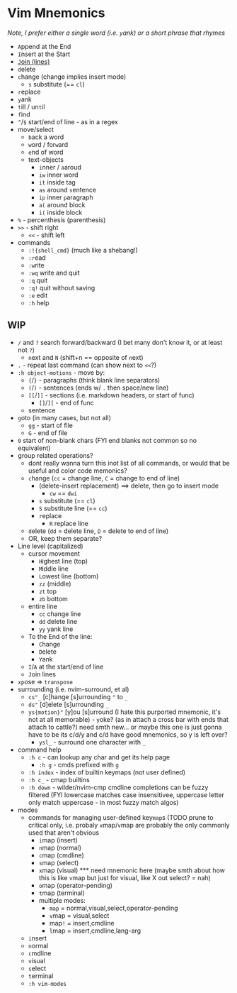 # Vim Mnemonics

*Note, I prefer either a single word (i.e. `y`ank) or a short phrase that rhymes*


- `A`ppend at the End
- `I`nsert at the Start
- [`J`oin (lines)](https://www.youtube.com/watch?v=1x9jRt53ZYA)
- `d`elete
- `c`hange (change implies insert mode)
    - `s` substitute (== `cl`)
- `r`eplace
- `y`ank
- `t`ill / un`t`il
- `f`ind
- `^`/`$` start/end of line - as in a regex
- move/select
    - `b`ack a word
    - `w`ord / for`w`ard
    - `e`nd of word
    - text-objects
        - `i`nner / `a`aroud
        - `iw` inner word
        - `it` inside tag
        - `as` around `s`entence
        - `ip` inner `p`aragraph
        - `a(` around block
        - `i(` inside block
- `%` - percenthesis (parenthesis)
- `>>` - shift right
    - `<<` - shift left
- commands
    - `:!{shell_cmd}` (much like a shebang!)
    - `:r`ead
    - `:w`rite
    - `:wq` write and quit
    - `:q` quit
    - `:q!` quit without saving
    - `:e` edit
    - `:h` help

## WIP

- `/` and `?` search forward/backward (I bet many don't know it, or at least not `?`)
    - `n`ext and `N` (shift+n == opposite of `n`ext)
- `.` - repeat last command (can show next to `<<`?)
- `:h object-motions` - move by:
    - `{`/`}` - paragraphs (think blank line separators)
    - `(`/`)` - sentences (ends w/ `.` then space/new line)
    - `[[`/`]]` - sections (i.e. markdown headers, or start of func)
        - `[]`/`][` - end of func
    - sentence
- `g`oto (in many cases, but not all)
    - `gg` - start of file
    - `G` - end of file
- `0` start of non-blank chars (FYI end blanks not common so no equivalent)
- group related operations?
    - dont really wanna turn this inot list of all commands, or would that be useful and color code memonics?
    - `c`hange (`cc` = change line, `C` = change to end of line)
        - (delete-insert replacement) ==> delete, then go to insert mode
            - `cw` == `dwi`
        - `s` substitute (== `cl`)
        - `S` substitute line (== `cc`)
        - `r`eplace
            - `R` replace line
    - `d`elete (`dd` = delete line, `D` = delete to end of line)
    - OR, keep them separate?
- Line level (capitalized)
    - cursor movement
        - `H`ighest line (top)
        - `M`iddle line
        - `L`owest line (bottom)
        - `zz` (middle)
        - `zt` top
        - `zb` bottom
    - entire line
        - `cc` change line
        - `dd` delete line
        - `yy` yank line
    - To the End of the line:
        - `C`hange
        - `D`elete
        - `Y`ank
    - `I`/`A` at the start/end of line
    - `J`oin lines
- `xp`ose => `transpose`
- surrounding (i.e. nvim-surround, et al)
    - `cs"_` [c]hange [s]urrounding `"` to `_`
    - `ds"` [d]elete [s]urrounding `_`
    - `ys{motion}"` [y]ou [s]urround (I hate this purported mnemonic, it's not at all memorable) - `y`oke? (as in attach a cross bar with ends that attach to cattle?) need smth new... or maybe this one is just gonna have to be its c/d/y and c/d have good mnemonics, so y is left over?
        - `ysl_` - surround one character with `_`
- command help
    - `:h c` -  can lookup any char and get its help page
        - `:h g` - cmds prefixed with `g`
    - `:h index` - index of builtin keymaps (not user defined)
    - `:h c_` - cmap builtins
    - `:h down` - wilder/nvim-cmp cmdline completions can be fuzzy filtered (FYI lowercase matches case insensitivee, uppercase letter only match uppercase - in most fuzzy match algos)
- modes
    - commands for managing user-defined key`map`s  (TODO prune to critical only, i.e. probaly `x`map/`v`map are probably the only commonly used that aren't obvious
        - `i`map (insert)
        - `n`map (normal)
        - `c`map (cmdline)
        - `s`map (select)
        - `x`map (visual) *** need mnemonic here (maybe smth about how this is like `v`map but just for visual, like X out select? = nah)
        - `o`map (operator-pending)
        - `t`map (terminal)
        - multiple modes:
            - `map` = normal,visual,select,operator-pending
            - `v`map = visual,select
            - map`!` = insert,cmdline
            - `l`map = insert,cmdline,lang-arg
    - `i`nsert
    - `n`ormal
    - `c`mdline
    - `v`isual
    - `s`elect
    - `t`erminal
    - `:h vim-modes`
